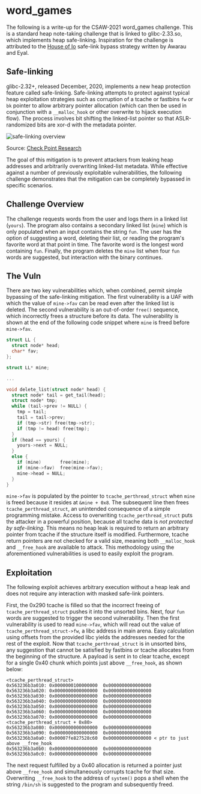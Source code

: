 # word_games
The following is a write-up for the CSAW-2021 word_games challenge.  This is a standard heap note-taking challenge that is linked to glibc-2.33.so, which implements heap safe-linking.  Inspiration for the challenge is attributed to the [House of Io](https://awaraucom.wordpress.com/2020/07/19/house-of-io-remastered/) safe-link bypass strategy written by Awarau and Eyal.  

## Safe-linking
glibc-2.32+, released December, 2020, implements a new heap protection feature called safe-linking.  Safe-linking attempts to protect against typical heap exploitation strategies such as corruption of a tcache or fastbins `fw` or `bk` pointer to allow arbitrary pointer allocation (which can then be used in conjunction with a `__malloc_hook` or other overwrite to hijack execution flow).  The process involves bit shifting the linked-list pointer so that ASLR-randomized bits are xor-d with the metadata pointer.  

![safe-linking overview](https://user-images.githubusercontent.com/41522025/133334611-5e6b907a-1214-42f2-ab78-8ac06565fe2c.png) 

Source: [Check Point Research](https://research.checkpoint.com/2020/safe-linking-eliminating-a-20-year-old-malloc-exploit-primitive/)

The goal of this mitigation is to prevent attackers from leaking heap addresses and arbitrarily overwriting linked-list metadata.  While effective against a number of previously exploitable vulnerabilities, the following challenge demonstrates that the mitigation can be completely bypassed in specific scenarios.  

## Challenge Overview
The challenge requests words from the user and logs them in a linked list (`yours`).  The program also contains a secondary linked list (`mine`) which is only populated when an input contains the string `fun`.  The user has the option of suggesting a word, deleting their list, or reading the program's favorite word at that point in time.  The favorite word is the longest word containing `fun`.  Finally, the program deletes the `mine` list when four `fun` words are suggested, but interaction with the binary continues.  

## The Vuln
There are two key vulnerabilities which, when combined, permit simple bypassing of the safe-linking mitigation.  The first vulnerability is a UAF with which the value of `mine->fav` can be read even after the linked list is deleted.  The second vulnerability is an out-of-order `free()` sequence, which incorrectly frees a structure before its data.  The vulnerability is shown at the end of the following code snippet where `mine` is freed before `mine->fav`.  

```c
struct LL {
  struct node* head;
  char* fav;
};

struct LL* mine;

...

void delete_list(struct node* head) {
  struct node* tail = get_tail(head);
  struct node* tmp;
  while (tail->prev != NULL) {
    tmp = tail;
    tail = tail->prev;
    if (tmp->str) free(tmp->str);
    if (tmp != head) free(tmp);
  } 
  if (head == yours) {
    yours->next = NULL;
  }
  else {
    if (mine)       free(mine);
    if (mine->fav)  free(mine->fav);
    mine->head = NULL;
  }
}
```

`mine->fav` is populated by the pointer to `tcache_perthread_struct` when `mine` is freed because it resides at `&mine + 0x8`.  The subsequent line then frees `tcache_perthread_struct`, an unintended consequence of a simple programming mistake.  Access to overwriting `tcache_perthread_struct` puts the attacker in a powerful position, because all tcache data is *not protected by safe-linking*.  This means no heap leak is required to return an arbitrary pointer from tcache if the structure itself is modified.  Furthermore, tcache return pointers are not checked for a valid size, meaning both `__malloc_hook` and `__free_hook` are available to attack.  This methodology using the aforementioned vulnerabilities is used to easily exploit the program.  

## Exploitation
The following exploit achieves arbitrary execution without a heap leak and does not require any interaction with masked safe-link pointers.  

First, the 0x290 tcache is filled so that the incorrect freeing of `tcache_perthread_struct` pushes it into the unsorted bins.  Next, four `fun` words are suggested to trigger the second vulnerability. Then the first vulnerability is used to read `mine->fav`, which will read out the value of `tcache_perthread_struct->fw`, a libc address in main arena.  Easy calculation using offsets from the provided libc yields the addresses needed for the rest of the exploit.  Now that `tcache_perthread_struct` is in unsorted bins, any suggestion that cannot be satisfied by fastbins or tcache allocates from the beginning of the structure.  A payload is sent in to clear tcache, except for a single 0x40 chunk which points just above `__free_hook`, as shown below:

```gdb
<tcache_perthread_struct>
0x563236b3a010:	0x0000000100000000	0x0000000000000000
0x563236b3a020:	0x0000000000000000	0x0000000000000000
0x563236b3a030:	0x0000000000000000	0x0000000000000000
0x563236b3a040:	0x0000000000000000	0x0000000000000000
0x563236b3a050:	0x0000000000000000	0x0000000000000000
0x563236b3a060:	0x0000000000000000	0x0000000000000000
0x563236b3a070:	0x0000000000000000	0x0000000000000000
<tcache_perthread_struct + 0x80> 
0x563236b3a080:	0x0000000000000000	0x0000000000000000
0x563236b3a090:	0x0000000000000000	0x0000000000000000
0x563236b3a0a0:	0x00007fe827528c60	0x0000000000000000 < ptr to just above __free_hook
0x563236b3a0b0:	0x0000000000000000	0x0000000000000000
0x563236b3a0c0:	0x0000000000000000	0x0000000000000000
```

The next request fulfilled by a 0x40 allocation is returned a pointer just above `__free_hook` and simultaneously corrupts tcache for that size.  Overwriting `__free_hook` to the address of `system()` pops a shell when the string `/bin/sh` is suggested to the program and subsequently freed.  
